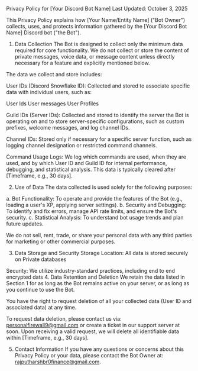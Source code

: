 Privacy Policy for [Your Discord Bot Name]
Last Updated: October 3, 2025

This Privacy Policy explains how [Your Name/Entity Name] ("Bot Owner") collects, uses, and protects information gathered by the [Your Discord Bot Name] Discord bot ("the Bot").

1. Data Collection
The Bot is designed to collect only the minimum data required for core functionality. We do not collect or store the content of private messages, voice data, or message content unless directly necessary for a feature and explicitly mentioned below.

The data we collect and store includes:

User IDs (Discord Snowflake ID): Collected and stored to associate specific data with individual users, such as:

User Ids
User messages
User Profiles

Guild IDs (Server IDs): Collected and stored to identify the server the Bot is operating on and to store server-specific configurations, such as custom prefixes, welcome messages, and log channel IDs.

Channel IDs: Stored only if necessary for a specific server function, such as logging channel designation or restricted command channels.

Command Usage Logs: We log which commands are used, when they are used, and by which User ID and Guild ID for internal performance, debugging, and statistical analysis. This data is typically cleared after [Timeframe, e.g., 30 days].

2. Use of Data
The data collected is used solely for the following purposes:

a. Bot Functionality: To operate and provide the features of the Bot (e.g., loading a user's XP, applying server settings).
b. Security and Debugging: To identify and fix errors, manage API rate limits, and ensure the Bot's security.
c. Statistical Analysis: To understand bot usage trends and plan future updates.

We do not sell, rent, trade, or share your personal data with any third parties for marketing or other commercial purposes.

3. Data Storage and Security
Storage Location: All data is stored securely on Private databases

Security: We utilize industry-standard practices, including end to end encrypted dats
4. Data Retention and Deletion
We retain the data listed in Section 1 for as long as the Bot remains active on your server, or as long as you continue to use the Bot.

You have the right to request deletion of all your collected data (User ID and associated data) at any time.

To request data deletion, please contact us via: personalfirewall9@gmail.com or create a ticket in our support server at soon. Upon receiving a valid request, we will delete all identifiable data within [Timeframe, e.g., 30 days].

5. Contact Information
If you have any questions or concerns about this Privacy Policy or your data, please contact the Bot Owner at: rajputharshbr0finance@gmail.com.
